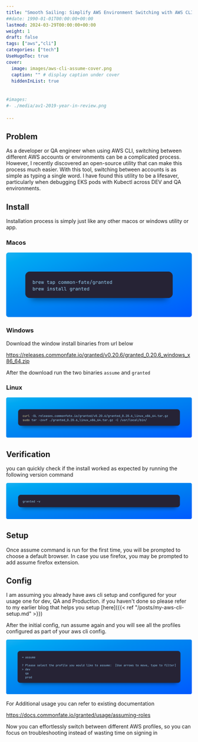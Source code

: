```yaml
---
title: "Smooth Sailing: Simplify AWS Environment Switching with AWS CLI"
##date: 1990-01-01T00:00:00+00:00
lastmod: 2024-03-29T00:00:00+00:00
weight: 1
draft: false
tags: ["aws","cli"]
categories: ["tech"]
UseHugoToc: true
cover:
  image: images/aws-cli-assume-cover.png
  caption: "" # display caption under cover
  hiddenInList: true


#images:
#- ./media/av1-2019-year-in-review.png

---
```



## Problem
As a developer or QA engineer when using AWS CLI, switching between different AWS accounts or environments can be a complicated process. However, I recently discovered an open-source utility that can make this process much easier. With this tool, switching between accounts is as simple as typing a single word. I have found this utility to be a lifesaver, particularly when debugging EKS pods with Kubectl across DEV and QA environments.


## Install
Installation process is simply just like any other macos or windows utility or app.
### Macos

![macos](images/mac.png)

### Windows

Download the window install binaries from url below

https://releases.commonfate.io/granted/v0.20.6/granted_0.20.6_windows_x86_64.zip

After the download run the two binaries `assume` and `granted`

### Linux

![linux](images/linux.png)

## Verification

you can quickly check if the install worked as expected by running the following version command

![verify](images/verify.png)

## Setup

Once assume command is run for the first time, you will be prompted to choose a default browser. In case you use firefox, you may be prompted to add assume firefox extension.


## Config

I am assuming you already have aws cli setup and configured for your usage one for dev, QA and Production. if you haven't done so please refer to my earlier blog that helps you setup [here]({{< ref "/posts/my-aws-cli-setup.md" >}})

After the initial config, run assume again and you will see all the profiles configured as part of your aws cli config.

![setup](images/setup.png)

For Additional usage you can refer to existing documentation

https://docs.commonfate.io/granted/usage/assuming-roles

Now you can effortlessly switch between different AWS profiles, so you can focus on troubleshooting instead of wasting time on signing in
